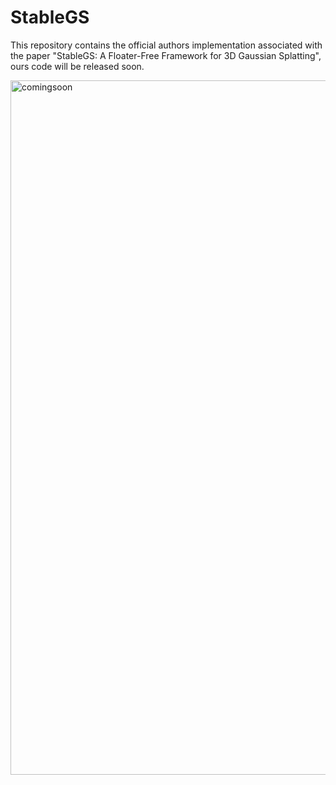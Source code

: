# StableGS
This repository contains the official authors implementation associated with the paper "StableGS: A Floater-Free Framework for 3D Gaussian Splatting", ours code will be released soon.

<img width="1111" alt="comingsoon" src="https://user-images.githubusercontent.com/6929121/87441911-486bf600-c611-11ea-9d45-94c215733cf7.png">


